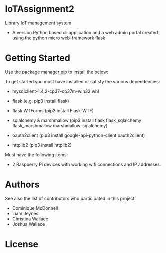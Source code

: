 # IoTAssignment2
Library IoT management system
-   A version Python based cli application and a web admin portal created using the python micro web-framework flask 

# Getting Started

Use the package manager pip to install the below:

To get started you must have installed or satisfy the various dependencies:
-   mysqlclient-1.4.2-cp37-cp37m-win32.whl

-   flask (e.g. pip3 install flask)

-   flask WTForms (pip3 install Flask-WTF)

-   sqlalchemy & marshmallow (pip3 install flask flask_sqlalchemy flask_marshmallow marshmallow-sqlalchemy) 

-   oauth2client (pip3 install google-api-python-client oauth2client)

-   httplib2 (pip3 install httplib2)

Must have the following items:
-   2 Raspberry Pi devices with working wifi connections and IP addresses.

# Authors

See also the list of contributors who participated in this project.
- Dominique McDonnell
- Liam Jeynes
- Christina Wallace
- Joshua Wallace

# License

